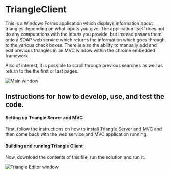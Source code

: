# TriangleClient

This is a Windows Forms application which displays information about triangles depending on what inputs you give. The application itself does not do any computations with the inputs you provide, but instead passes them onto a SOAP web service which returns the information which goes through to the various check boxes. There is also the ability to manually add and edit previous triangles in an MVC window within the chrome embedded framework. 

Also of interest, it is possible to scroll through previous searches as well as return to the the first or last pages.

![Main window](https://i.imgur.com/BZ90mb7.png)

## Instructions for how to develop, use, and test the code.

#### Setting up Triangle Server and MVC

First, follow the instructions on how to install [Triangle Server and MVC](https://github.com/jacobzaidiau/TriangleServerAndMVC) and then come back with the web service and MVC application running.

#### Building and running Triangle Client

Now, download the contents of this file, run the solution and run it.

![Triangle Editor window](https://i.imgur.com/yQusgQw.png)
